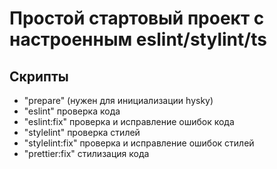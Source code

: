 # Простой стартовый проект с настроенным eslint/stylint/ts

## Скрипты

- "prepare" (нужен для инициализации hysky)
- "eslint" проверка кода
- "eslint:fix" проверка и исправление ошибок кода
- "stylelint" проверка стилей
- "stylelint:fix" проверка и исправление ошибок стилей
- "prettier:fix" стилизация кода
